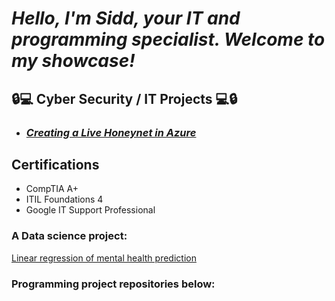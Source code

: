 ***<h1>Hello, I'm Sidd, your IT and programming specialist.
Welcome to my showcase!***

<h2>🔒💻 Cyber Security / IT Projects 💻🔒</h2>

- ***<h3>[Creating a Live Honeynet in Azure](https://github.com/davidsoundar/Honeynet-Azure)</h3>***

    
<h2> Certifications </h2>

- CompTIA A+
- ITIL Foundations 4
- Google IT Support Professional


 <h3> A Data science project:  </h3>

[Linear regression of mental health prediction](https://mental-health-predictor.onrender.com/)


 <h3> Programming project repositories below:  </h3>
